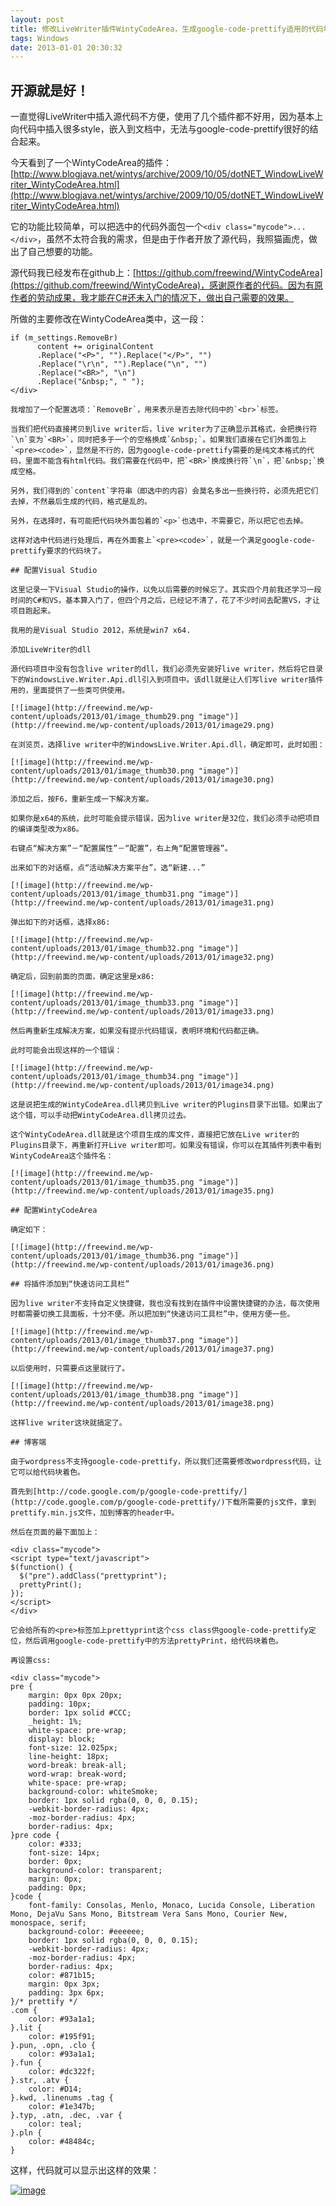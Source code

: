 ```yaml
---
layout: post
title: 修改LiveWriter插件WintyCodeArea，生成google-code-prettify适用的代码块
tags: Windows
date: 2013-01-01 20:30:32
---
```


## 开源就是好！

一直觉得LiveWriter中插入源代码不方便，使用了几个插件都不好用，因为基本上向代码中插入很多style，嵌入到文档中，无法与google-code-prettify很好的结合起来。

今天看到了一个WintyCodeArea的插件：[http://www.blogjava.net/wintys/archive/2009/10/05/dotNET_WindowLiveWriter_WintyCodeArea.html](http://www.blogjava.net/wintys/archive/2009/10/05/dotNET_WindowLiveWriter_WintyCodeArea.html)

它的功能比较简单，可以把选中的代码外面包一个`<div class="mycode">...</div>`，虽然不太符合我的需求，但是由于作者开放了源代码，我照猫画虎，做出了自己想要的功能。

源代码我已经发布在github上：[https://github.com/freewind/WintyCodeArea](https://github.com/freewind/WintyCodeArea)，感谢原作者的代码。因为有原作者的劳动成果，我才能在C#还未入门的情况下，做出自己需要的效果。

所做的主要修改在WintyCodeArea类中，这一段：

<div class="mycode">

    if (m_settings.RemoveBr)
          content += originalContent
          .Replace("<P>", "").Replace("</P>", "")
          .Replace("\r\n", "").Replace("\n", "")
          .Replace("<BR>", "\n")
          .Replace("&nbsp;", " ");
    </div>

    我增加了一个配置选项：`RemoveBr`，用来表示是否去除代码中的`<br>`标签。

    当我们把代码直接拷贝到live writer后，live writer为了正确显示其格式，会把换行符`\n`变为`<BR>`，同时把多于一个的空格换成`&nbsp;`。如果我们直接在它们外面包上`<pre><code>`，显然是不行的，因为google-code-prettify需要的是纯文本格式的代码，里面不能含有html代码。我们需要在代码中，把`<BR>`换成换行符`\n`，把`&nbsp;`换成空格。

    另外，我们得到的`content`字符串（即选中的内容）会莫名多出一些换行符，必须先把它们去掉，不然最后生成的代码，格式是乱的。

    另外，在选择时，有可能把代码块外面包着的`<p>`也选中，不需要它，所以把它也去掉。

    这样对选中代码进行处理后，再在外面套上`<pre><code>`，就是一个满足google-code-prettify要求的代码块了。

    ## 配置Visual Studio

    这里记录一下Visual Studio的操作，以免以后需要的时候忘了。其实四个月前我还学习一段时间的C#和VS，基本算入门了，但四个月之后，已经记不清了，花了不少时间去配置VS，才让项目跑起来。

    我用的是Visual Studio 2012，系统是win7 x64.

    添加LiveWriter的dll

    源代码项目中没有包含live writer的dll，我们必须先安装好live writer，然后将它目录下的WindowsLive.Writer.Api.dll引入到项目中。该dll就是让人们写live writer插件用的，里面提供了一些类可供使用。

    [![image](http://freewind.me/wp-content/uploads/2013/01/image_thumb29.png "image")](http://freewind.me/wp-content/uploads/2013/01/image29.png)

    在浏览页，选择live writer中的WindowsLive.Writer.Api.dll，确定即可，此时如图：

    [![image](http://freewind.me/wp-content/uploads/2013/01/image_thumb30.png "image")](http://freewind.me/wp-content/uploads/2013/01/image30.png)

    添加之后，按F6，重新生成一下解决方案。

    如果你是x64的系统，此时可能会提示错误，因为live writer是32位，我们必须手动把项目的编译类型改为x86。

    右键点“解决方案”－“配置属性”－“配置”，右上角“配置管理器”。

    出来如下的对话框，点“活动解决方案平台”，选“新建...”

    [![image](http://freewind.me/wp-content/uploads/2013/01/image_thumb31.png "image")](http://freewind.me/wp-content/uploads/2013/01/image31.png)

    弹出如下的对话框，选择x86:

    [![image](http://freewind.me/wp-content/uploads/2013/01/image_thumb32.png "image")](http://freewind.me/wp-content/uploads/2013/01/image32.png)

    确定后，回到前面的页面，确定这里是x86:

    [![image](http://freewind.me/wp-content/uploads/2013/01/image_thumb33.png "image")](http://freewind.me/wp-content/uploads/2013/01/image33.png)

    然后再重新生成解决方案，如果没有提示代码错误，表明环境和代码都正确。

    此时可能会出现这样的一个错误：

    [![image](http://freewind.me/wp-content/uploads/2013/01/image_thumb34.png "image")](http://freewind.me/wp-content/uploads/2013/01/image34.png)

    这是说把生成的WintyCodeArea.dll拷贝到Live writer的Plugins目录下出错。如果出了这个错，可以手动把WintyCodeArea.dll拷贝过去。

    这个WintyCodeArea.dll就是这个项目生成的库文件，直接把它放在Live writer的Plugins目录下，再重新打开Live writer即可。如果没有错误，你可以在其插件列表中看到WintyCodeArea这个插件名：

    [![image](http://freewind.me/wp-content/uploads/2013/01/image_thumb35.png "image")](http://freewind.me/wp-content/uploads/2013/01/image35.png)

    ## 配置WintyCodeArea

    确定如下：

    [![image](http://freewind.me/wp-content/uploads/2013/01/image_thumb36.png "image")](http://freewind.me/wp-content/uploads/2013/01/image36.png)

    ## 将插件添加到“快速访问工具栏”

    因为live writer不支持自定义快捷键，我也没有找到在插件中设置快捷键的办法，每次使用时都需要切换工具面板，十分不便。所以把加到“快速访问工具栏”中，使用方便一些。

    [![image](http://freewind.me/wp-content/uploads/2013/01/image_thumb37.png "image")](http://freewind.me/wp-content/uploads/2013/01/image37.png)

    以后使用时，只需要点这里就行了。

    [![image](http://freewind.me/wp-content/uploads/2013/01/image_thumb38.png "image")](http://freewind.me/wp-content/uploads/2013/01/image38.png)

    这样live writer这块就搞定了。

    ## 博客端

    由于wordpress不支持google-code-prettify，所以我们还需要修改wordpress代码，让它可以给代码块着色。

    首先到[http://code.google.com/p/google-code-prettify/](http://code.google.com/p/google-code-prettify/)下载所需要的js文件，拿到prettify.min.js文件，加到博客的header中。

    然后在页面的最下面加上：

    <div class="mycode">
    <script type="text/javascript">
    $(function() {
      $("pre").addClass("prettyprint");
      prettyPrint();
    });
    </script>
    </div>

    它会给所有的<pre>标签加上prettyprint这个css class供google-code-prettify定位，然后调用google-code-prettify中的方法prettyPrint，给代码块着色。

    再设置css:

    <div class="mycode">
    pre {
        margin: 0px 0px 20px;
        padding: 10px;
        border: 1px solid #CCC;
        _height: 1%;
        white-space: pre-wrap;
        display: block;
        font-size: 12.025px;
        line-height: 18px;
        word-break: break-all;
        word-wrap: break-word;
        white-space: pre-wrap;
        background-color: whiteSmoke;
        border: 1px solid rgba(0, 0, 0, 0.15);
        -webkit-border-radius: 4px;
        -moz-border-radius: 4px;
        border-radius: 4px;
    }pre code {
        color: #333;
        font-size: 14px;
        border: 0px;
        background-color: transparent;
        margin: 0px;
        padding: 0px;
    }code {
        font-family: Consolas, Menlo, Monaco, Lucida Console, Liberation Mono, DejaVu Sans Mono, Bitstream Vera Sans Mono, Courier New, monospace, serif;
        background-color: #eeeeee;
        border: 1px solid rgba(0, 0, 0, 0.15);
        -webkit-border-radius: 4px;
        -moz-border-radius: 4px;
        border-radius: 4px;
        color: #871b15;
        margin: 0px 3px;
        padding: 3px 6px;
    }/* prettify */
    .com {
        color: #93a1a1;
    }.lit {
        color: #195f91;
    }.pun, .opn, .clo {
        color: #93a1a1;
    }.fun {
        color: #dc322f;
    }.str, .atv {
        color: #D14;
    }.kwd, .linenums .tag {
        color: #1e347b;
    }.typ, .atn, .dec, .var {
        color: teal;
    }.pln {
        color: #48484c;
    }

</div>

这样，代码就可以显示出这样的效果：

[![image](http://freewind.me/wp-content/uploads/2013/01/image_thumb39.png "image")](http://freewind.me/wp-content/uploads/2013/01/image39.png)
